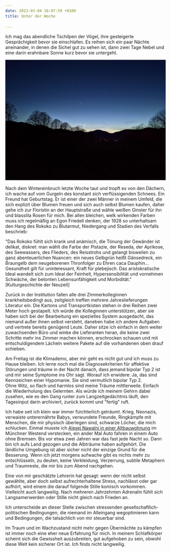 ```yaml
---
date: 2023-03-04 16:07:59 +0100
title: Unter der Woche

---
```

Ich mag das abendliche Tschilpen der Vögel, ihre gesteigerte Gesprächigkeit bevor sie einschlafen. Es reihen sich ein paar Nächte aneinander, in denen die Sichel gut zu sehen ist, dann zwei Tage Nebel und eine darin erahnbare Sonne kurz bevor sie untergeht. 

![](/uploads/nacht-1.jpg)

Nach dem Wintereinbruch letzte Woche taut und tropft es von den Dächern, ich wache auf vom Gurgeln des konstant sich verflüssigenden Schnees. Ein Freund hat Geburtstag. Er ist einer der zwei Männer in meinem Umfeld, die sich explizit über Blumen freuen und sich auch selbst Blumen kaufen, daher gehe ich zur Floristin an der Hauptstraße und wähle weißen Ginster für ihn und blasslila Rosen für mich. Bei allen bleichen, welk wirkenden Farben muss ich regelmäßig an Egon Friedell denken, der 1928 so unterhaltsam den Hang des Rokoko zu Blutarmut, Niedergang und Stadien des Verfalls beschrieb:

"Das Rokoko fühlt sich krank und anämisch, die Tönung der Gewänder ist delikat, diskret: man wählt die Farbe der Pistazie, der Reseda, der Aprikose, des Seewassers, des Flieders, des Reisstrohs und gelangt bisweilen zu ganz abenteuerlichen Nuancen: ein neues Gelbgrün heißt Gänsedreck, ein Braungelb dem neugeborenen Thronfolger zu Ehren caca Dauphin... Gesundheit gilt für uninteressant, Kraft für plebejisch. Das aristokratische Ideal wandelt sich zum Ideal der Feinheit, Hypersensibilität und vornehmen Schwäche, der betonten Lebensunfähigkeit und Morbidität."  \[Kulturgeschichte der Neuzeit\]

Zurück in der Institution fallen alle drei Zimmerkolleginnen krankheitsbedingt aus, zeitgleich treffen mehrere Jahreslieferungen Literatur ein. Die Kartons und Transportkisten stehen in drei Reihen zwei Meter hoch gestapelt. Ich würde die Kolleginnen unterstützen, aber sie haben sich bei der Bearbeitung ein spezielles System ausgedacht, das niemand außer ihnen selbst versteht, daneben habe ich andere Aufgaben und vertrete bereits genügend Leute. Daher sitze ich einfach in dem weiter zuwachsenden Büro und winke die Lieferanten heran, die keine zwei Schritte mehr ins Zimmer machen können, erschrocken schauen und mit entschuldigendem Lächeln weitere Pakete auf die vorhandenen oben drauf schieben.

Am Freitag ist die Klimademo, aber mir geht es nicht gut und ich muss zu Hause bleiben. Ich lerne noch mal die Diagnosekriterien für affektive Störungen und träume in der Nacht danach, dass jemand bipolar Typ 2 ist und mir seine Symptome ins Ohr sagt. Worauf ich erwidere: Ja, das sind Kennzeichen einer Hypomanie. Sie sind vermutlich bipolar Typ 2.  
Ohne Witz, so flach und harmlos sind meine Träume mittlerweile. Einfach die Wiederholung des Gelernten. Als würde ich meinem Gehirn dabei zusehen, wie es den Gang runter zum Langzeitgedächtnis läuft, den Tagesinput darin archiviert, zurück kommt und "fertig" ruft. 

Ich habe seit ich klein war immer fürchterlich geträumt. Krieg, Neonazis, verwaiste unterernährte Babys, verwundete Freunde, Ringkämpfe mit Menschen, die mir physisch überlegen sind, schwarze Löcher, die mich schlucken. Einmal musste ich [Alexej Nawalni in einer Altbauwohnung](https://unendlichkeitsfiktion.de/durchhalten/) im Münchner Westend verstecken, ein ander Mal Auto fahren in einem Auto ohne Bremsen. Bis vor etwa zwei Jahren war das fast jede Nacht so. Dann bin ich aufs Land gezogen und die Albträume haben aufgehört. Die ländliche Umgebung ist aber sicher nicht der einzige Grund für die Besserung. Wenn ich jetzt morgens aufwache gibt es nichts mehr zu entschlüsseln, zu deuten, keine Verkleidung, Verzerrung, subtile Metaphern und Traumreste, die mir bis zum Abend nachgehen.

Eine von mir geschätzte Lehrerin hat gesagt: wenn der nicht selbst gewählte, aber doch selbst aufrechterhaltene Stress, nachlässt oder gar aufhört, wird einem die darauf folgende Stille komisch vorkommen. Vielleicht auch langweilig. Nach mehreren Jahrzehnten Adrenalin fühlt sich Langsamerwerden oder Stille nicht gleich nach Frieden an.

Ich unterscheide an dieser Stelle zwischen stressenden gesellschaftlich-politischen Bedingungen, die niemand im Alleingang wegoptimieren kann und Bedingungen, die tatsächlich von mir steuerbar sind. 

Im Traum und im Wachzustand nicht mehr gegen Übermächte zu kämpfen ist immer noch eine eher neue Erfahrung für mich. In meinem Schlafkörper scheint sich die Gewissheit auszubreiten, gut aufgehoben zu sein, obwohl diese Welt kein sicherer Ort ist. Ich finds nicht langweilig. 